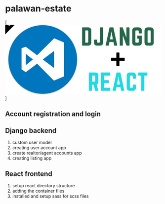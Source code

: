 # palawan-estate

[![django-react](https://github.com/RichardRosario/palawan-estate/blob/main/django-react.png)]

## Account registration and login

## Django backend

1. custom user model
2. creating user account app
3. create realtor/agent accounts app
4. creating listing app

## React frontend

1. setup react directory structure
2. adding the container files
3. installed and setup sass for scss files
